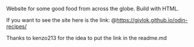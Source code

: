 Website for some good food from across the globe. Build with HTML.

If you want to see the site here is the link: @https://gjvlok.github.io/odin-recipes/

Thanks to kenzo213 for the idea to put the link in the readme.md
